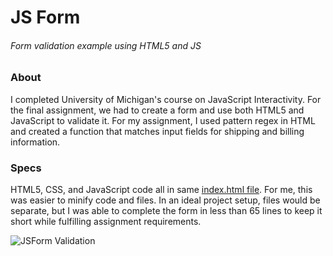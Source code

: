 # JS Form
###### Form validation example using HTML5 and JS

### About
I completed University of Michigan's course on JavaScript Interactivity. For the final assignment, we had to create a form and use both HTML5 and JavaScript to validate it. For my assignment, I used pattern regex in HTML and created a function that matches input fields for shipping and billing information.


### Specs
HTML5, CSS, and JavaScript code all in same [index.html file](http://github.com/Wilcott321/100DaysOfCode/JSForm/index.html). For me, this was easier to minify code and files. In an ideal project setup, files would be separate, but I was able to complete the form in less than 65 lines to keep it short while fulfilling assignment requirements.

![JSForm Validation](http://github.com/Wilcott321/100DaysOfCode/JSForm/img/jsform2.png?raw=true "JSForm Screenshot")
